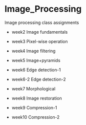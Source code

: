 # Image_Processing
Image processing class assignments

+ week2
Image fundamentals

+ week3
Pixel-wise operation

+ week4
Image filtering

+ week5
Image+pyramids

+ week6
Edge detection-1

+ week6-2
Edge detection-2

+ week7
Morphological

+ week8
Image restoration

+ week9
Compression-1

+ week10
Compression-2
